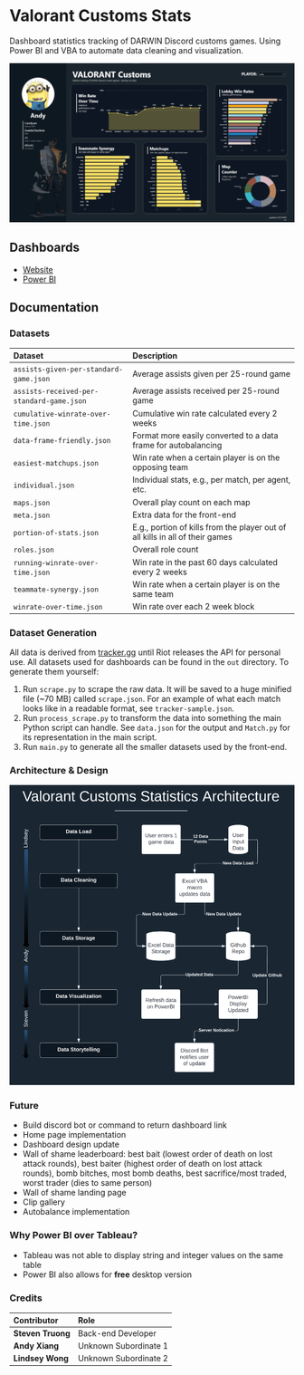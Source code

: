 # Valorant Customs Stats

Dashboard statistics tracking of DARWIN Discord customs games. Using Power BI and VBA to automate data cleaning and visualization.

![Dashboard](https://github.com/candysan7/valorant-customs-stats/blob/main/images/dashboard-versions/version1.2.png)

## Dashboards

- [Website](https://valorant-customs-graphs.vercel.app/)
- [Power BI](https://app.powerbi.com/view?r=eyJrIjoiNGUzNzMyOTctNTg2OC00YTEyLThmNjktOTJiOTE3ZGM0NjI3IiwidCI6IjlkZGFhY2ExLTM4OWYtNGNiMS1hMTEzLTA4MWJlNmNjMjVmYyIsImMiOjZ9)

## Documentation

### Datasets

| Dataset                                   | Description                                                                   |
| :---------------------------------------- | :---------------------------------------------------------------------------- |
| `assists-given-per-standard-game.json`    | Average assists given per 25-round game                                       |
| `assists-received-per-standard-game.json` | Average assists received per 25-round game                                    |
| `cumulative-winrate-over-time.json`       | Cumulative win rate calculated every 2 weeks                                  |
| `data-frame-friendly.json`                | Format more easily converted to a data frame for autobalancing                |
| `easiest-matchups.json`                   | Win rate when a certain player is on the opposing team                        |
| `individual.json`                         | Individual stats, e.g., per match, per agent, etc.                            |
| `maps.json`                               | Overall play count on each map                                                |
| `meta.json`                               | Extra data for the front-end                                                  |
| `portion-of-stats.json`                   | E.g., portion of kills from the player out of all kills in all of their games |
| `roles.json`                              | Overall role count                                                            |
| `running-winrate-over-time.json`          | Win rate in the past 60 days calculated every 2 weeks                         |
| `teammate-synergy.json`                   | Win rate when a certain player is on the same team                            |
| `winrate-over-time.json`                  | Win rate over each 2 week block                                               |


### Dataset Generation

All data is derived from [tracker.gg](https://tracker.gg/valorant) until Riot releases the API for personal use. All datasets used for dashboards can be found in the `out` directory. To generate them yourself:

1. Run `scrape.py` to scrape the raw data. It will be saved to a huge minified file (~70 MB) called `scrape.json`. For an example of what each match looks like in a readable format, see `tracker-sample.json`.
2. Run `process_scrape.py` to transform the data into something the main Python script can handle. See `data.json` for the output and `Match.py` for its representation in the main script.
3. Run `main.py` to generate all the smaller datasets used by the front-end.

### Architecture & Design

![Architecture](https://github.com/candysan7/valorant-customs-stats/blob/main/images/documentation/architecture4.png)

### Future

- Build discord bot or command to return dashboard link
- Home page implementation
- Dashboard design update
- Wall of shame leaderboard: best bait (lowest order of death on lost attack rounds), best baiter (highest order of death on lost attack rounds), bomb bitches, most bomb deaths, best sacrifice/most traded, worst trader (dies to same person)
- Wall of shame landing page
- Clip gallery
- Autobalance implementation

### Why Power BI over Tableau?

- Tableau was not able to display string and integer values on the same table
- Power BI also allows for **free** desktop version

### Credits

| Contributor       | Role                  |
| :---------------- | :-------------------- |
| **Steven Truong** | Back-end Developer    |
| **Andy Xiang**    | Unknown Subordinate 1 |
| **Lindsey Wong**  | Unknown Subordinate 2 |
